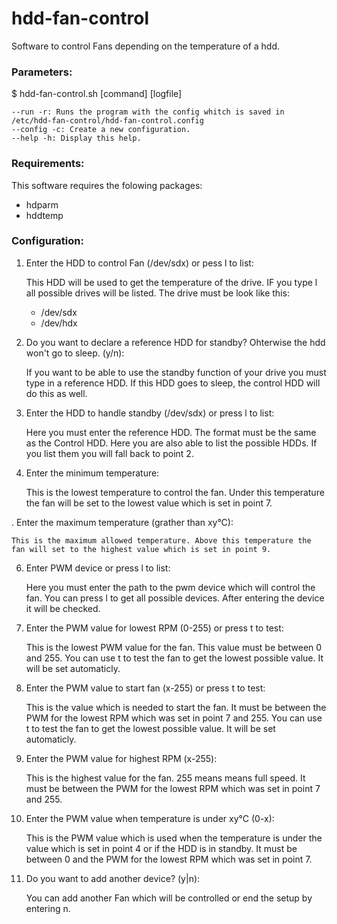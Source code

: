 hdd-fan-control
=================

Software to control Fans depending on the temperature of a hdd.


### Parameters:
$ hdd-fan-control.sh [command] [logfile]

    --run -r: Runs the program with the config whitch is saved in /etc/hdd-fan-control/hdd-fan-control.config
    --config -c: Create a new configuration.
    --help -h: Display this help.

### Requirements:
This software requires the folowing packages:
* hdparm
* hddtemp

### Configuration:
1. Enter the HDD to control Fan (/dev/sdx) or pess l to list:

    This HDD will be used to get the temperature of the drive. IF you type l all possible drives will be listed. The drive must be look like this:
    
    * /dev/sdx
    * /dev/hdx

2. Do you want to declare a reference HDD for standby? Ohterwise the hdd won't go to sleep. (y/n):

    If you want to be able to use the standby function of your drive you must type in a reference HDD. If this HDD goes to sleep, the control HDD will do this as well.

3. Enter the HDD to handle standby (/dev/sdx) or press l to list:

    Here you must enter the reference HDD. The format must be the same as the Control HDD. Here you are also able to list the possible HDDs. If you list them you will fall back to point 2.

4. Enter the minimum temperature:

    This is the lowest temperature to control the fan. Under this temperature the fan will be set to the lowest value which is set in point 7.

. Enter the maximum temperature (grather than xy°C):

    This is the maximum allowed temperature. Above this temperature the fan will set to the highest value which is set in point 9.

6. Enter PWM device or press l to list:

    Here you must enter the path to the pwm device which will control the fan. You can press l to get all possible devices. After entering the device it will be checked.

7. Enter the PWM value for lowest RPM (0-255) or press t to test:

    This is the lowest PWM value for the fan. This value must be between 0 and 255. You can use t to test the fan to get the lowest possible value. It will be set automaticly.

8. Enter the PWM value to start fan (x-255) or press t to test:

    This is the value which is needed to start the fan. It must be between the PWM for the lowest RPM which was set in point 7 and 255. You can use t to test the fan to get the lowest possible value. It will be set automaticly.

9. Enter the PWM value for highest RPM (x-255):

    This is the highest value for the fan. 255 means means full speed. It must be between the PWM for the lowest RPM which was set in point 7 and 255.

10. Enter the PWM value when temperature is under xy°C (0-x):

    This is the PWM value which is used when the temperature is under the value which is set in point 4 or if the HDD is in standby. It must be between 0 and the PWM for the lowest RPM which was set in point 7.

11. Do you want to add another device? (y|n):

    You can add another Fan which will be controlled or end the setup by entering n.
